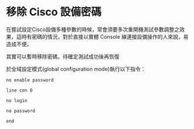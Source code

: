 # 移除 Cisco 設備密碼

在嘗試設定Cisco設備多種參數的時候，常會須要多次重開機測試參數調整之效果，這時有密碼的情況，對於直接以實體 Console 線連接設備操作的人來說，易造成不便。

其實可以暫時移除密碼，待確定測試成功後再恢復

於全域設定模式\(global configuration mode\)執行以下指令： 

```text
no enable password

line con 0

no login

no password

end
```

